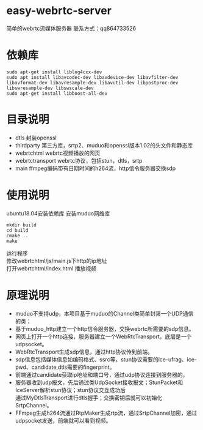 # easy-webrtc-server
简单的webrtc流媒体服务器
联系方式：qq864733526
# 依赖库
```  
sudo apt-get install liblog4cxx-dev  
sudo apt install libavcodec-dev libavdevice-dev libavfilter-dev libavformat-dev libavresample-dev libavutil-dev libpostproc-dev   libswresample-dev libswscale-dev  
sudo apt-get install libboost-all-dev  
```  
# 目录说明
* dtls 封装openssl  
* thirdparty 第三方库，srtp2、muduo和openssl版本1.02的头文件和静态库  
* webrtchtml webrtc视频播放的网页 
* webrtctransport webrtc协议，包括stun，dtls，srtp  
* main ffmpeg编码带有日期时间的h264流，http信令服务器交换sdp  

# 使用说明
ubuntu18.04安装依赖库 
安装muduo网络库
```  
mkdir build  
cd build   
cmake ..  
make  
```  
运行程序   
修改webrtchtml/js/main.js下http的ip地址   
打开webrtchtml/index.html 播放视频 

# 原理说明
* muduo不支持udp，本项目基于muduo的Channel类简单封装一个UDP通信的类；  
* 基于muduo_http建立一个http信令服务器，交换webrtc所需要的sdp信息。  
* 网页上打开一个http连接，服务器建立一个WebRtcTransport，底层是一个udpsocket。  
* WebRtcTransport生成sdp信息，通过http协议传到前端。    
* sdp信息包括媒体信息如编码格式、ssrc等，stun协议需要的ice-ufrag、ice-pwd、candidate,dtls需要的fingerprint。  
* 前端通过candidate获取ip地址和端口号，通过udp协议连接到服务器的。  
* 服务器收到udp报文，先后通过类UdpSocket接收报文；StunPacket和IceServer解析stun协议；stun协议交互成功后  
通过MyDtlsTransport进行dtls握手；交换密钥后就可以初始化SrtpChannel。  
* FFmpeg生成h264流通过RtpMaker生成rtp流，通过SrtpChannel加密，通过udpsocket发送，前端就可以看到视频。  
